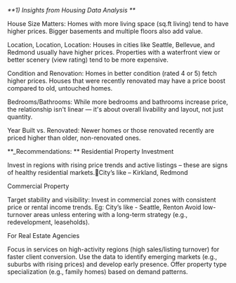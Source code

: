 _**1) Insights from Housing Data Analysis
**_

House Size Matters:
Homes with more living space (sq.ft living) tend to have higher prices.
Bigger basements and multiple floors also add value.

Location, Location, Location:
Houses in cities like Seattle, Bellevue, and Redmond usually have higher prices.
Properties with a waterfront view or better scenery (view rating) tend to be more expensive.

Condition and Renovation:
Homes in better condition (rated 4 or 5) fetch higher prices.
Houses that were recently renovated may have a price boost compared to old, untouched homes.

Bedrooms/Bathrooms:
While more bedrooms and bathrooms increase price, the relationship isn't linear — it's about overall livability and layout, not just quantity.

Year Built vs. Renovated:
Newer homes or those renovated recently are priced higher than older, non-renovated ones.


**_Recommendations:
**
Residential Property Investment

 Invest in regions with rising price trends and active listings – these are signs of healthy residential markets.City’s like – Kirkland, Redmond

Commercial Property

Target stability and visibility: Invest in commercial zones with consistent price or rental income trends.
  Eg: City’s like - Seattle, Renton
Avoid low-turnover areas unless entering with a long-term strategy (e.g., redevelopment, leaseholds).

For Real Estate Agencies

 Focus in services on high-activity regions (high sales/listing turnover) for faster client conversion.
 Use the data to identify emerging markets (e.g., suburbs with rising prices) and develop early presence.
 Offer property type specialization (e.g., family homes) based on demand patterns.
